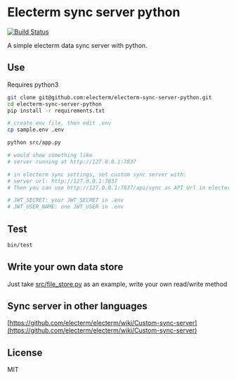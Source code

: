# Electerm sync server python

[![Build Status](https://github.com/electerm/electerm-sync-server-python/actions/workflows/linux.yml/badge.svg)](https://github.com/electerm/electerm-sync-server-python/actions)

A simple electerm data sync server with python.

## Use

Requires python3

```bash
git clone git@github.com:electerm/electerm-sync-server-python.git
cd electerm-sync-server-python
pip install -r requirements.txt

# create env file, then edit .env
cp sample.env .env

python src/app.py

# would show something like
# server running at http://127.0.0.1:7837

# in electerm sync settings, set custom sync server with:
# server url: http://127.0.0.1:7837
# Then you can use http://127.0.0.1:7837/api/sync as API Url in electerm custom sync

# JWT_SECRET: your JWT_SECRET in .env
# JWT_USER_NAME: one JWT_USER in .env
```

## Test

```bash
bin/test
```

## Write your own data store

Just take [src/file_store.py](src/file_store.py) as an example, write your own read/write method

## Sync server in other languages

[https://github.com/electerm/electerm/wiki/Custom-sync-server](https://github.com/electerm/electerm/wiki/Custom-sync-server)

## License

MIT
